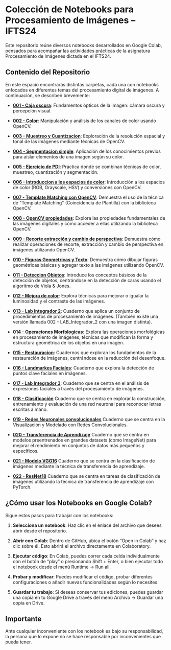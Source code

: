 #   Colección de Notebooks para Procesamiento de Imágenes – IFTS24

Este repositorio reúne diversos notebooks desarrollados en Google Colab, pensados para acompañar las actividades prácticas de la asignatura Procesamiento de Imágenes dictada en el IFTS24.

##   Contenido del Repositorio

En este espacio encontrarás distintas carpetas, cada una con notebooks enfocados en diferentes temas del procesamiento digital de imágenes. A continuación, se describen brevemente:

* **[001 - Caja oscura](001%20-%20Caja%20oscura/readme.md)**: Fundamentos ópticos de la imagen: cámara oscura y percepción visual.
   
* **[002 - Color](002%20-%20Color/readme.md)**: Manipulación y análisis de los canales de color usando OpenCV.
   
* **[003 - Muestreo y Cuantizacion](003%20-%20Muestreo%20y%20Cuantizacion/readme.md)**: Exploración de la resolución espacial y tonal de las imágenes mediante técnicas de OpenCV.
   
* **[004 - Segmentacion simple](004%20-%20Segmentacion%20simple/readme.md)**: Aplicación de los conocimientos previos para aislar elementos de una imagen según su color.
   
* **[005 - Ejercicio de PDI](005%20-%20Ejercicio%20de%20PDI/readme.md)**: Práctica donde se combinan técnicas de color, muestreo, cuantización y segmentación.
   
* **[006 - Introduccion a los espacios de color](006%20-%20Introduccion%20a%20los%20espacios%20de%20color/readme.md)**: Introducción a los espacios de color (RGB, Grayscale, HSV) y conversiones con OpenCV.
   
* **[007 - Template Matching con OpenCV](007%20-%20Template%20Matching%20con%20OpenCV/readme.md)**: Demuestra el uso de la técnica de "Template Matching" (Coincidencia de Plantilla) con la biblioteca OpenCV.
   
* **[008 - OpenCV propiedades](008%20-%20OpenCV%20propiedades/readme.md)**: Explora las propiedades fundamentales de las imágenes digitales y cómo acceder a ellas utilizando la biblioteca OpenCV.
   
* **[009 - Recorte extracción y cambio de perspectiva](009%20-%20Recorte%20extracción%20y%20cambio%20de%20perspectiva/readme.md)**: Demuestra cómo realizar operaciones de recorte, extracción y cambio de perspectiva en imágenes utilizando OpenCV.
   
* **[010 - Figuras Geometricas y Texto](010%20-%20Figuras%20Geometricas%20y%20Texto/readme.md)**: Demuestra cómo dibujar figuras geométricas básicas y agregar texto a las imágenes utilizando OpenCV.
   
* **[011 - Deteccion Objetos](011%20-%20Deteccion%20Objetos/readme.md)**: Introduce los conceptos básicos de la detección de objetos, centrándose en la detección de caras usando el algoritmo de Viola & Jones.
   
* **[012 - Mejora de color](012%20-%20Mejora%20de%20color/readme.md)**: Explora técnicas para mejorar o igualar la luminosidad y el contraste de las imágenes.
   
* **[013 - Lab Integrador 2](013%20-%20Lab%20Integrador%202/readme.md)**: Cuaderno que aplica un conjunto de procedimientos de procesamiento de imágenes. (También existe una versión llamada 002 - LAB_Integrador_2 con una imagen distinta).
   
* **[014 - Operaciones Morfologicas](014%20-%20Operaciones%20Morfologicas/readme.md)**: Explora las operaciones morfológicas en procesamiento de imágenes, técnicas que modifican la forma y estructura geométrica de los objetos en una imagen.

* **[015 - Restauracion](015%20-%20Restauracion/readme.md)**:  Cuadernos que exploran los fundamentos de la restauración de imágenes, centrándose en la reducción del desenfoque.
   
* **[016 - Landmarkes Faciales](016%20-%20Landmarkes%20Faciales/readme.md)**: Cuaderno que explora la detección de puntos clave faciales en imágenes.

* **[017 - Lab Integrador 3](017%20-%20Lab%20Integrador%203/readme.md)**: Cuaderno que se centra en el análisis de expresiones faciales a través del procesamiento de imágenes.

* **[018 - Clasificación](018%20-%20Clasificacion/readme.md)** Cuaderno que se centra en explorar la construcción, entrenamiento y evaluación de una red neuronal para reconocer letras escritas a mano.

* **[019 - Redes Neuronales convolucionales](019%20-%201%20-%20Redes%20Neuronales%20Convolucionales/readme.md)** Cuaderno que se centra en la Visualización y Modelado con Redes Convolucionales.

* **[020 - Transferencia de Aprendizaje](020%20-%20Transferencia%20de%20Aprendizaje/readme.md)** Cuaderno que se centra en modelos preentrenados en grandes datasets (como ImageNet) para mejorar el rendimiento en conjuntos de datos más pequeños y específicos.

* **[021 - Modelo VGG16](021%20-%20Modelo%20VGG16/readme.md)** Cuaderno que se centra en la clasificación de imágenes mediante la técnica de transferencia de aprendizaje. 

* **[022 - ResNet18](022%20-%20ResNet18/readme.md)** Cuaderno que se centra en tareas de clasificación de imágenes utilizando la técnica de transferencia de aprendizaje con PyTorch.

##   ¿Cómo usar los Notebooks en Google Colab?

Sigue estos pasos para trabajar con los notebooks:

1.  **Selecciona un notebook**: Haz clic en el enlace del archivo que desees abrir desde el repositorio.
   
2.  **Abrir con Colab**: Dentro de GitHub, ubica el botón “Open in Colab” y haz clic sobre él. Esto abrirá el archivo directamente en Colaboratory.
   
3.  **Ejecutar código**: En Colab, puedes correr cada celda individualmente con el botón de “play” o presionando Shift + Enter, o bien ejecutar todo el notebook desde el menú Runtime → Run all.
   
4.  **Probar y modificar**: Puedes modificar el código, probar diferentes configuraciones o añadir nuevas funcionalidades según lo necesites.
   
5.  **Guardar tu trabajo**: Si deseas conservar tus ediciones, puedes guardar una copia en tu Google Drive a través del menú Archivo → Guardar una copia en Drive.

##   Importante

Ante cualquier inconveniente con los notebook es bajo su responsabilidad, la persona que lo expone no se hace responsable por inconvenientes que pueda tener.